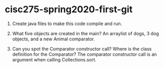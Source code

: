 # cisc275-spring2020-first-git
1. Create java files to make this code compile and run.

2. What five objects are created in the main?
   An arraylist of dogs, 3 dog objects, and a new Animal comparator.

3. Can you spot the Comparator constructor call? Where is the class definition for the Comparator?
   The comparator constructor call is an argument when calling Collections.sort. 
